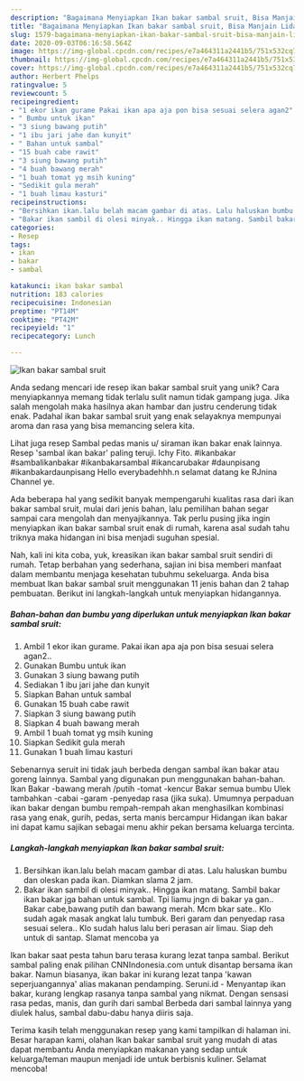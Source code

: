 ```yaml
---
description: "Bagaimana Menyiapkan Ikan bakar sambal sruit, Bisa Manjain Lidah"
title: "Bagaimana Menyiapkan Ikan bakar sambal sruit, Bisa Manjain Lidah"
slug: 1579-bagaimana-menyiapkan-ikan-bakar-sambal-sruit-bisa-manjain-lidah
date: 2020-09-03T06:16:58.564Z
image: https://img-global.cpcdn.com/recipes/e7a464311a2441b5/751x532cq70/ikan-bakar-sambal-sruit-foto-resep-utama.jpg
thumbnail: https://img-global.cpcdn.com/recipes/e7a464311a2441b5/751x532cq70/ikan-bakar-sambal-sruit-foto-resep-utama.jpg
cover: https://img-global.cpcdn.com/recipes/e7a464311a2441b5/751x532cq70/ikan-bakar-sambal-sruit-foto-resep-utama.jpg
author: Herbert Phelps
ratingvalue: 5
reviewcount: 5
recipeingredient:
- "1 ekor ikan gurame Pakai ikan apa aja pon bisa sesuai selera agan2"
- " Bumbu untuk ikan"
- "3 siung bawang putih"
- "1 ibu jari jahe dan kunyit"
- " Bahan untuk sambal"
- "15 buah cabe rawit"
- "3 siung bawang putih"
- "4 buah bawang merah"
- "1 buah tomat yg msih kuning"
- "Sedikit gula merah"
- "1 buah limau kasturi"
recipeinstructions:
- "Bersihkan ikan.lalu belah macam gambar di atas. Lalu haluskan bumbu dan oleskan pada ikan. Diamkan slama 2 jam."
- "Bakar ikan sambil di olesi minyak.. Hingga ikan matang. Sambil bakar ikan bakar jga bahan untuk sambal. Tpi liamu jngn di bakar ya gan.. Bakar cabe,bawang putih dan bawang merah. Mcm bkar sate.. Klo sudah agak masak angkat lalu tumbuk. Beri garam dan penyedap rasa sesuai selera.. Klo sudah halus lalu beri perasan air limau. Siap deh untuk di santap. Slamat mencoba ya"
categories:
- Resep
tags:
- ikan
- bakar
- sambal

katakunci: ikan bakar sambal 
nutrition: 183 calories
recipecuisine: Indonesian
preptime: "PT14M"
cooktime: "PT42M"
recipeyield: "1"
recipecategory: Lunch

---
```



![Ikan bakar sambal sruit](https://img-global.cpcdn.com/recipes/e7a464311a2441b5/751x532cq70/ikan-bakar-sambal-sruit-foto-resep-utama.jpg)

Anda sedang mencari ide resep ikan bakar sambal sruit yang unik? Cara menyiapkannya memang tidak terlalu sulit namun tidak gampang juga. Jika salah mengolah maka hasilnya akan hambar dan justru cenderung tidak enak. Padahal ikan bakar sambal sruit yang enak selayaknya mempunyai aroma dan rasa yang bisa memancing selera kita.

Lihat juga resep Sambal pedas manis u/ siraman ikan bakar enak lainnya. Resep &#39;sambal ikan bakar&#39; paling teruji. Ichy Fito. #ikanbakar #sambalikanbakar #ikanbakarsambal #ikancarubakar #daunpisang #ikanbakardaunpisang Hello everybadehhh.n selamat datang ke RJnina Channel ye.

Ada beberapa hal yang sedikit banyak mempengaruhi kualitas rasa dari ikan bakar sambal sruit, mulai dari jenis bahan, lalu pemilihan bahan segar sampai cara mengolah dan menyajikannya. Tak perlu pusing jika ingin menyiapkan ikan bakar sambal sruit enak di rumah, karena asal sudah tahu triknya maka hidangan ini bisa menjadi suguhan spesial.


Nah, kali ini kita coba, yuk, kreasikan ikan bakar sambal sruit sendiri di rumah. Tetap berbahan yang sederhana, sajian ini bisa memberi manfaat dalam membantu menjaga kesehatan tubuhmu sekeluarga. Anda bisa membuat Ikan bakar sambal sruit menggunakan 11 jenis bahan dan 2 tahap pembuatan. Berikut ini langkah-langkah untuk menyiapkan hidangannya.

<!--inarticleads1-->

##### Bahan-bahan dan bumbu yang diperlukan untuk menyiapkan Ikan bakar sambal sruit:

1. Ambil 1 ekor ikan gurame. Pakai ikan apa aja pon bisa sesuai selera agan2..
1. Gunakan  Bumbu untuk ikan
1. Gunakan 3 siung bawang putih
1. Sediakan 1 ibu jari jahe dan kunyit
1. Siapkan  Bahan untuk sambal
1. Gunakan 15 buah cabe rawit
1. Siapkan 3 siung bawang putih
1. Siapkan 4 buah bawang merah
1. Ambil 1 buah tomat yg msih kuning
1. Siapkan Sedikit gula merah
1. Gunakan 1 buah limau kasturi


Sebenarnya seruit ini tidak jauh berbeda dengan sambal ikan bakar atau goreng lainnya. Sambal yang digunakan pun menggunakan bahan-bahan. Ikan Bakar -bawang merah /putih -tomat -kencur Bakar semua bumbu Ulek tambahkan -cabai -garam -penyedap rasa (jika suka). Umumnya perpaduan ikan bakar dengan bumbu rempah-rempah akan menghasilkan kombinasi rasa yang enak, gurih, pedas, serta manis bercampur Hidangan ikan bakar ini dapat kamu sajikan sebagai menu akhir pekan bersama keluarga tercinta. 

<!--inarticleads2-->

##### Langkah-langkah menyiapkan Ikan bakar sambal sruit:

1. Bersihkan ikan.lalu belah macam gambar di atas. Lalu haluskan bumbu dan oleskan pada ikan. Diamkan slama 2 jam.
1. Bakar ikan sambil di olesi minyak.. Hingga ikan matang. Sambil bakar ikan bakar jga bahan untuk sambal. Tpi liamu jngn di bakar ya gan.. Bakar cabe,bawang putih dan bawang merah. Mcm bkar sate.. Klo sudah agak masak angkat lalu tumbuk. Beri garam dan penyedap rasa sesuai selera.. Klo sudah halus lalu beri perasan air limau. Siap deh untuk di santap. Slamat mencoba ya


Ikan bakar saat pesta tahun baru terasa kurang lezat tanpa sambal. Berikut sambal paling enak pilihan CNNIndonesia.com untuk disantap bersama ikan bakar. Namun biasanya, ikan bakar ini kurang lezat tanpa &#39;kawan seperjuangannya&#39; alias makanan pendamping. Seruni.id - Menyantap ikan bakar, kurang lengkap rasanya tanpa sambal yang nikmat. Dengan sensasi rasa pedas, manis, dan gurih dari sambal Berbeda dari sambal lainnya yang diulek halus, sambal dabu-dabu hanya diiris saja. 

Terima kasih telah menggunakan resep yang kami tampilkan di halaman ini. Besar harapan kami, olahan Ikan bakar sambal sruit yang mudah di atas dapat membantu Anda menyiapkan makanan yang sedap untuk keluarga/teman maupun menjadi ide untuk berbisnis kuliner. Selamat mencoba!
